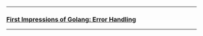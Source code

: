 
--- 
### [First Impressions of Golang: Error Handling](https://github.com/Alex-II/Alex-II.github.io/blob/master/FirstImpressionsInGoLang_ErrorHandling.md)

---

